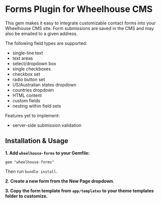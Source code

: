 Forms Plugin for Wheelhouse CMS
===============================

This gem makes it easy to integrate customizable contact forms into your Wheelhouse CMS site. Form submissions are saved in the CMS and may also be emailed to a given address.

The following field types are supported:

 - single-line text
 - text areas
 - select/dropdown box
 - single checkboxes
 - checkbox set
 - radio button set
 - US/Australian states dropdown
 - countries dropdown
 - HTML content
 - custom fields
 - nesting within field sets

Features yet to implement:

 - server-side submission validation


Installation & Usage
--------------------

**1. Add `wheelhouse-forms` to your Gemfile:**

    gem "wheelhouse-forms"

Then run `bundle install`.

**2. Create a new form from the New Page dropdown.**

**3. Copy the form template from `app/templates` to your theme templates folder to customize.**
